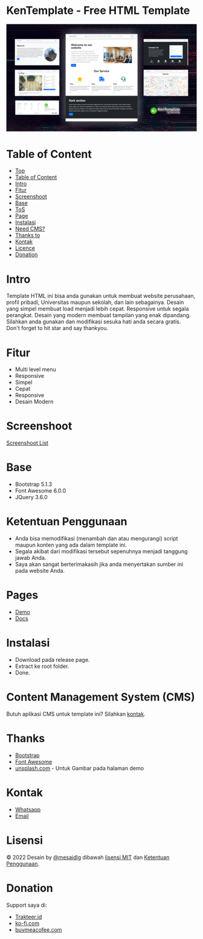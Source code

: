 # KenTemplate - Free HTML Template
 ![Screenshoot header](/screenshoot/header.png)
 
# Table of Content
 * [Top](#kentemplate---free-html-template)
 * [Table of Content](#table-of-content)
 * [Intro](#intro)
 * [Fitur](#fitur)
 * [Screenshoot](#screenshoot)
 * [Base](#base)
 * [ToS](#ketentuan-penggunaan)
 * [Page](#pages)
 * [Instalasi](#instalasi)
 * [Need CMS?](#content-management-system-cms)
 * [Thanks to](#thanks)
 * [Kontak](#kontak)
 * [Licence](#lisensi)
 * [Donation](#donation)
 
# Intro
 Template HTML ini bisa anda gunakan untuk membuat website perusahaan, profil pribadi, Universitas maupun sekolah, dan lain sebagainya. Desain yang simpel membuat load menjadi lebih cepat. Responsive untuk segala perangkat. Desain yang modern membuat tampilan yang enak dipandang. Silahkan anda gunakan dan modifikasi sesuka hati anda secara gratis.   
 Don't forget to hit star and say thankyou.

# Fitur
 * Multi level menu
 * Responsive
 * Simpel
 * Cepat
 * Responsive
 * Desain Modern

# Screenshoot
 [Screenshoot List](screenshoot/)

# Base
 * Bootstrap 5.1.3
 * Font Awesome 6.0.0
 * JQuery 3.6.0

# Ketentuan Penggunaan
 * Anda bisa memodifikasi (menambah dan atau mengurangi) script maupun konten yang ada dalam template ini.
 * Segala akibat dari modifikasi tersebut sepenuhnya menjadi tanggung jawab Anda.
 * Saya akan sangat berterimakasih jika anda menyertakan sumber ini pada website Anda.

# Pages
 * [Demo](https://mesaidlg.github.io/KenTemplate)
 * [Docs](https://mesaidlg.github.io/KenTemplate/docs)

# Instalasi
 * Download pada release page.
 * Extract ke root folder.
 * Done.

# Content Management System (CMS)
 Butuh aplikasi CMS untuk template ini? Silahkan [kontak](#kontak).

# Thanks
 * [Bootstrap](https://getbootstrap.com)
 * [Font Awesome](https://fontawesome.com/)
 * [unsplash.com](https://unsplash.com/) - Untuk Gambar pada halaman demo

# Kontak
 * [Whatsapp](https://wa.me/+6287839301572)
 * [Email](mesaidlg@gmail.com)

# Lisensi
 &copy; 2022 Desain by [@mesaidlg](https://mesaidlg.github.io) dibawah [lisensi MIT](LICENSE) dan [Ketentuan Penggunaan](#ketentuan-penggunaan).
 
# Donation
 Support saya di:
 * [Trakteer.id](https://trakteer.id/mesaidlg/tip)
 * [ko-fi.com](https://ko-fi.com/mesaidlg)
 * [buymeacofee.com](buymeacoffee.com/mesaidlg)